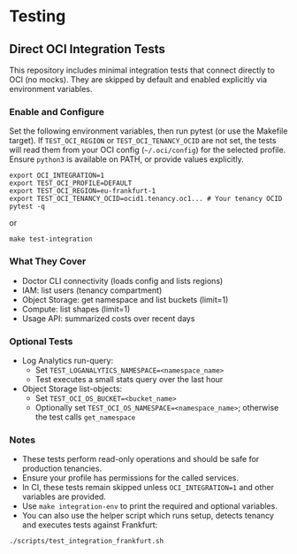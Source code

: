 # Testing

## Direct OCI Integration Tests
This repository includes minimal integration tests that connect directly to OCI (no mocks). They are skipped by default and enabled explicitly via environment variables.

### Enable and Configure
Set the following environment variables, then run pytest (or use the Makefile target). If `TEST_OCI_REGION` or `TEST_OCI_TENANCY_OCID` are not set, the tests will read them from your OCI config (`~/.oci/config`) for the selected profile. Ensure `python3` is available on PATH, or provide values explicitly.
```
export OCI_INTEGRATION=1
export TEST_OCI_PROFILE=DEFAULT
export TEST_OCI_REGION=eu-frankfurt-1
export TEST_OCI_TENANCY_OCID=ocid1.tenancy.oc1... # Your tenancy OCID
pytest -q
```
or
```
make test-integration
```

### What They Cover
- Doctor CLI connectivity (loads config and lists regions)
- IAM: list users (tenancy compartment)
- Object Storage: get namespace and list buckets (limit=1)
- Compute: list shapes (limit=1)
- Usage API: summarized costs over recent days

### Optional Tests
- Log Analytics run-query:
  - Set `TEST_LOGANALYTICS_NAMESPACE=<namespace_name>`
  - Test executes a small stats query over the last hour
- Object Storage list-objects:
  - Set `TEST_OCI_OS_BUCKET=<bucket_name>`
  - Optionally set `TEST_OCI_OS_NAMESPACE=<namespace_name>`; otherwise the test calls `get_namespace`

### Notes
- These tests perform read-only operations and should be safe for production tenancies.
- Ensure your profile has permissions for the called services.
- In CI, these tests remain skipped unless `OCI_INTEGRATION=1` and other variables are provided.
- Use `make integration-env` to print the required and optional variables.
 - You can also use the helper script which runs setup, detects tenancy and executes tests against Frankfurt:
```
./scripts/test_integration_frankfurt.sh
```
